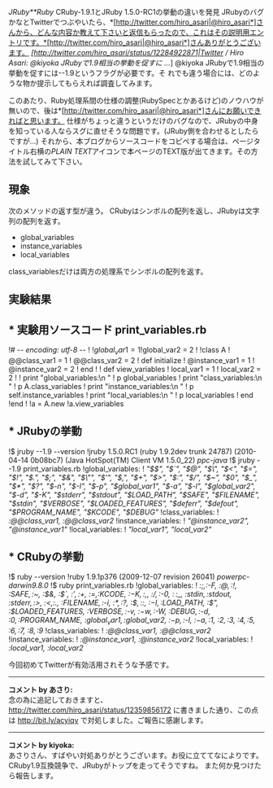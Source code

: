 *JRuby**Ruby* CRuby-1.9.1とJRuby 1.5.0-RC1の挙動の違いを発見
JRubyのバグかなとTwitterでつぶやいたら、*[http://twitter.com/hiro_asari|@hiro_asari*]さんから、どんな内容か教えて下さいと返信もらったので、これはその説明用エントリです。*[http://twitter.com/hiro_asari|@hiro_asari*]さんありがとうございます。
 *[http://twitter.com/hiro_asari/status/12284922871|Twitter / Hiro Asari: @kiyoka JRubyで1.9相当の挙動を促すに ...*]
 @kiyoka JRubyで1.9相当の挙動を促すには--1.9というフラグが必要です。そ
 れでも違う場合には、どのような物か提示してもらえれば調査してみます。

このあたり、Ruby処理系間の仕様の調整(RubySpecとかあるけど)のノウハウが無いので、後は*[http://twitter.com/hiro_asari|@hiro_asari*]さんにお願いできればと思います。
仕様がちょっと違うというだけのバグなので、JRubyの中身を知っている人ならスグに直せそうな問題です。(JRuby側を合わせるとしたらですが...)
それから、本ブログからソースコードをコピペする場合は、ページタイトル右横の*PLAIN TEXT*アイコンで本ページのTEXT版が出てきます。その方法を試してみて下さい。

## 現象
次のメソッドの返す型が違う。
CRubyはシンボルの配列を返し、JRubyは文字列の配列を返す。
- global_variables
- instance_variables
- local_variables

class_variablesだけは両方の処理系でシンボルの配列を返す。

## 実験結果

## * 実験用ソースコード print_variables.rb
!# -*- encoding: utf-8 -*-
!
!$global_var1 = 1
!$global_var2 = 2
!
!class A
!  @@class_var1 = 1
!  @@class_var2 = 2
!  def initialize
!    @instance_var1 = 1
!    @instance_var2 = 2
!  end
!
!  def view_variables
!    local_var1 = 1
!    local_var2 = 2
!
!    print "global_variables:\n  "
!    p global_variables
!    print "class_variables:\n  "
!    p A.class_variables
!    print "instance_variables:\n  "
!    p self.instance_variables
!    print "local_variables:\n  "
!    p local_variables
!  end
!end
!
!a = A.new
!a.view_variables

## * JRubyの挙動
!$ jruby --1.9 --version
!jruby 1.5.0.RC1 (ruby 1.9.2dev trunk 24787) (2010-04-14 0b08bc7) (Java HotSpot(TM) Client VM 1.5.0_22) *ppc-java*
!$ jruby --1.9 print_variables.rb 
!global_variables:
!  *"$$", "$`", "$@", "$\\", "$<", "$=", "$!", "$.", "$;", "$&", "$\"", "$'", "$,", "$+", "$>", "$:", "$/", "$~", "$0", "$_", "$*", "$?", "$-n", "$-I", "$-p", "$global_var1", "$-a", "$-l", "$global_var2", "$-d", "$-K", "$stderr", "$stdout", "$LOAD_PATH", "$SAFE", "$FILENAME", "$stdin", "$VERBOSE", "$LOADED_FEATURES", "$deferr", "$defout", "$PROGRAM_NAME", "$KCODE", "$DEBUG"*
!class_variables:
!  *:@@class_var1, :@@class_var2*
!instance_variables:
!  *"@instance_var2", "@instance_var1"*
!local_variables:
!  *"local_var1", "local_var2"*

## * CRubyの挙動
!$ ruby --version
!ruby 1.9.1p376 (2009-12-07 revision 26041) *powerpc-darwin9.8.0*
!$ ruby print_variables.rb 
!global_variables:
!  *:$;, :$-F, :$@, :$!, :$SAFE, :$~, :$&, :$`, :$', :$+, :$=, :$KCODE, :$-K, :$,, :$/, :$-0, :$\, :$_, :$stdin, :$stdout, :$stderr, :$>, :$<, :$., :$FILENAME, :$-i, :$*, :$?, :$$, :$:, :$-I, :$LOAD_PATH, :$", :$LOADED_FEATURES, :$VERBOSE, :$-v, :$-w, :$-W, :$DEBUG, :$-d, :$0, :$PROGRAM_NAME, :$global_var1, :$global_var2, :$-p, :$-l, :$-a, :$1, :$2, :$3, :$4, :$5, :$6, :$7, :$8, :$9*
!class_variables:
!  *:@@class_var1, :@@class_var2*
!instance_variables:
!  *:@instance_var1, :@instance_var2*
!local_variables:
!  *:local_var1, :local_var2*

今回初めてTwitterが有効活用されそうな予感です。



---

**コメント by あさり:**  
念の為に追記しておきますと、http://twitter.com/hiro_asari/status/12359856172 に書きました通り、この点は http://bit.ly/acyiqv で対処しました。ご報告に感謝します。


---

**コメント by kiyoka:**  
あさりさん、すばやい対処ありがとうございます。お役に立ててなによりです。
CRuby1.9互換競争で、JRubyがトップを走ってそうですね。
また何か見つけたら報告します。

